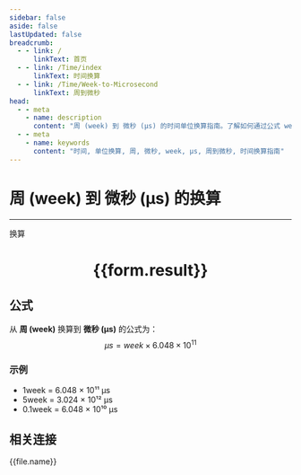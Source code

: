 ```yaml
---
sidebar: false
aside: false
lastUpdated: false
breadcrumb:
  - - link: /
      linkText: 首页
  - - link: /Time/index
      linkText: 时间换算
  - - link: /Time/Week-to-Microsecond
      linkText: 周到微秒
head:
  - - meta
    - name: description
      content: "周 (week) 到 微秒 (μs) 的时间单位换算指南。了解如何通过公式 week × 604,800,000,000 换算为微秒。"
  - - meta
    - name: keywords
      content: "时间, 单位换算, 周, 微秒, week, μs, 周到微秒, 时间换算指南"
---
```

# 周 (week) 到 微秒 (μs) 的换算

---
<script setup>
import { onMounted, reactive, inject, ref } from 'vue'
import { NButton,NForm ,NFormItem,NInput,NInputNumber,NSelect,NCard,useMessage,NGrid ,NGi  } from 'naive-ui'
import { defineClientComponent } from 'vitepress'
import { Time } from '../../files';

const convert = inject('convert')

const form = reactive({
  number: null,
  result: '',
})

const convertHandler = () => {
  if (form.number !== null && !isNaN(form.number)) {
    const convertedValue = parseFloat(form.number) * 604800000000
    form.result = `${form.number}week = ${convertedValue.toFixed(0)}μs`
  } else {
    form.result = '请输入有效的数值。'
  }
}
</script>

<n-form size="large" :model="form">
  <n-form-item label="周 (week)">
    <n-input-number v-model:value="form.number" placeholder="输入周" style="width: 100%" />
  </n-form-item>
  <n-form-item>
    <n-button type="info" @click="convertHandler" block>换算</n-button>
  </n-form-item>
</n-form>

<n-card  embedded :bordered="false" hoverable>
  <div  style="text-align:center">
    <h1>{{form.result}}</h1>
  </div>
</n-card>

## 公式

从 **周 (week)** 换算到 **微秒 (μs)** 的公式为：
$$ \mu s = week \times 6.048 \times 10^{11} $$

### 示例
- 1week = 6.048 × 10¹¹ μs
- 5week = 3.024 × 10¹² μs
- 0.1week = 6.048 × 10¹⁰ μs
## 相关连接
<n-grid x-gap="12" :cols="2">
  <n-gi v-for="(file, index) in Time" :key="index">
    <n-button
      text
      tag="a"
      :href="file.path"
      type="info"
    >
      {{file.name}}
    </n-button>
  </n-gi>
</n-grid>